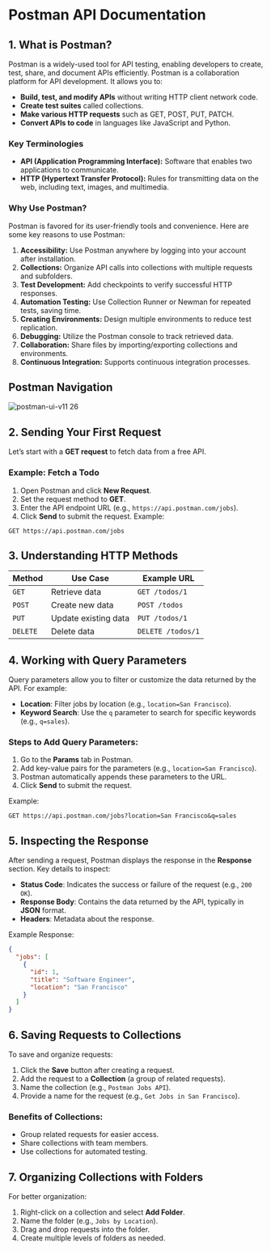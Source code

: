 # Postman API Documentation

## 1. What is Postman?
Postman is a widely-used tool for API testing, enabling developers to create, test, share, and document APIs efficiently. Postman is a collaboration platform for API development. It allows you to:
- **Build, test, and modify APIs** without writing HTTP client network code.
- **Create test suites** called collections.
- **Make various HTTP requests** such as GET, POST, PUT, PATCH.
- **Convert APIs to code** in languages like JavaScript and Python.

### Key Terminologies
- **API (Application Programming Interface):** Software that enables two applications to communicate.
- **HTTP (Hypertext Transfer Protocol):** Rules for transmitting data on the web, including text, images, and multimedia.

### Why Use Postman?
Postman is favored for its user-friendly tools and convenience. Here are some key reasons to use Postman:

1. **Accessibility:** Use Postman anywhere by logging into your account after installation.
2. **Collections:** Organize API calls into collections with multiple requests and subfolders.
3. **Test Development:** Add checkpoints to verify successful HTTP responses.
4. **Automation Testing:** Use Collection Runner or Newman for repeated tests, saving time.
5. **Creating Environments:** Design multiple environments to reduce test replication.
6. **Debugging:** Utilize the Postman console to track retrieved data.
7. **Collaboration:** Share files by importing/exporting collections and environments.
8. **Continuous Integration:** Supports continuous integration processes.

## Postman Navigation
![postman-ui-v11 26](https://github.com/user-attachments/assets/c7e81d08-bbcd-4661-8df3-f5af9bc63a7d)


## 2. Sending Your First Request
Let’s start with a **GET request** to fetch data from a free API.  

### Example: Fetch a Todo
1. Open Postman and click **New Request**.
2. Set the request method to **GET**.
3. Enter the API endpoint URL (e.g., `https://api.postman.com/jobs`).
4. Click **Send** to submit the request. 
Example:
```plaintext
GET https://api.postman.com/jobs
```

## 3. Understanding HTTP Methods
| Method  | Use Case                     | Example URL                          |
|---------|------------------------------|---------------------------------------|
| `GET`   | Retrieve data                | `GET /todos/1`                        |
| `POST`  | Create new data              | `POST /todos`                         |
| `PUT`   | Update existing data         | `PUT /todos/1`                        |
| `DELETE`| Delete data                  | `DELETE /todos/1`                     |

## 4. Working with Query Parameters
Query parameters allow you to filter or customize the data returned by the API. For example:
- **Location**: Filter jobs by location (e.g., `location=San Francisco`).
- **Keyword Search**: Use the `q` parameter to search for specific keywords (e.g., `q=sales`).

### Steps to Add Query Parameters:
1. Go to the **Params** tab in Postman.
2. Add key-value pairs for the parameters (e.g., `location=San Francisco`).
3. Postman automatically appends these parameters to the URL.
4. Click **Send** to submit the request.

Example:
```plaintext
GET https://api.postman.com/jobs?location=San Francisco&q=sales
```

## 5. Inspecting the Response
After sending a request, Postman displays the response in the **Response** section. Key details to inspect:
- **Status Code**: Indicates the success or failure of the request (e.g., `200 OK`).
- **Response Body**: Contains the data returned by the API, typically in **JSON** format.
- **Headers**: Metadata about the response.

Example Response:
```json
{
  "jobs": [
    {
      "id": 1,
      "title": "Software Engineer",
      "location": "San Francisco"
    }
  ]
}
```

## 6. Saving Requests to Collections
To save and organize requests:
1. Click the **Save** button after creating a request.
2. Add the request to a **Collection** (a group of related requests).
3. Name the collection (e.g., `Postman Jobs API`).
4. Provide a name for the request (e.g., `Get Jobs in San Francisco`).

### Benefits of Collections:
- Group related requests for easier access.
- Share collections with team members.
- Use collections for automated testing.

## 7. Organizing Collections with Folders
For better organization:
1. Right-click on a collection and select **Add Folder**.
2. Name the folder (e.g., `Jobs by Location`).
3. Drag and drop requests into the folder.
4. Create multiple levels of folders as needed.

